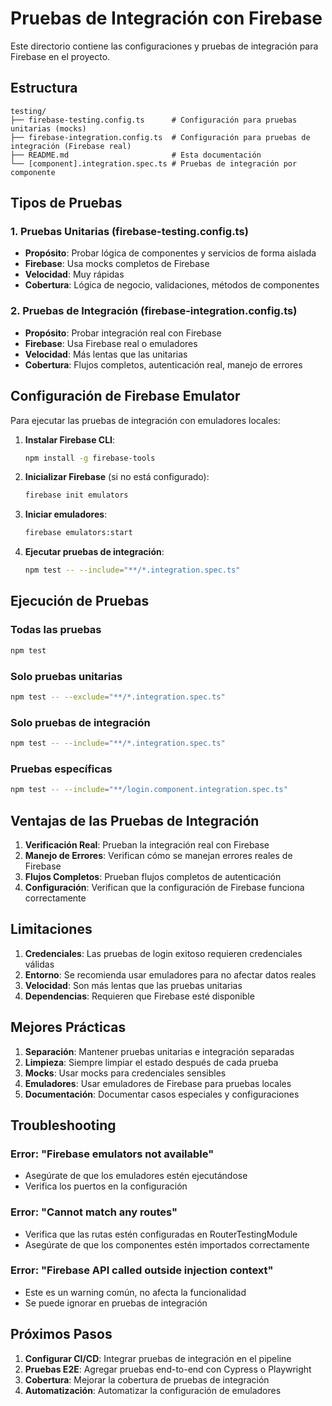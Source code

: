 # Pruebas de Integración con Firebase

Este directorio contiene las configuraciones y pruebas de integración para Firebase en el proyecto.

## Estructura

```
testing/
├── firebase-testing.config.ts      # Configuración para pruebas unitarias (mocks)
├── firebase-integration.config.ts  # Configuración para pruebas de integración (Firebase real)
├── README.md                       # Esta documentación
└── [component].integration.spec.ts # Pruebas de integración por componente
```

## Tipos de Pruebas

### 1. Pruebas Unitarias (firebase-testing.config.ts)

- **Propósito**: Probar lógica de componentes y servicios de forma aislada
- **Firebase**: Usa mocks completos de Firebase
- **Velocidad**: Muy rápidas
- **Cobertura**: Lógica de negocio, validaciones, métodos de componentes

### 2. Pruebas de Integración (firebase-integration.config.ts)

- **Propósito**: Probar integración real con Firebase
- **Firebase**: Usa Firebase real o emuladores
- **Velocidad**: Más lentas que las unitarias
- **Cobertura**: Flujos completos, autenticación real, manejo de errores

## Configuración de Firebase Emulator

Para ejecutar las pruebas de integración con emuladores locales:

1. **Instalar Firebase CLI**:

   ```bash
   npm install -g firebase-tools
   ```

2. **Inicializar Firebase** (si no está configurado):

   ```bash
   firebase init emulators
   ```

3. **Iniciar emuladores**:

   ```bash
   firebase emulators:start
   ```

4. **Ejecutar pruebas de integración**:
   ```bash
   npm test -- --include="**/*.integration.spec.ts"
   ```

## Ejecución de Pruebas

### Todas las pruebas

```bash
npm test
```

### Solo pruebas unitarias

```bash
npm test -- --exclude="**/*.integration.spec.ts"
```

### Solo pruebas de integración

```bash
npm test -- --include="**/*.integration.spec.ts"
```

### Pruebas específicas

```bash
npm test -- --include="**/login.component.integration.spec.ts"
```

## Ventajas de las Pruebas de Integración

1. **Verificación Real**: Prueban la integración real con Firebase
2. **Manejo de Errores**: Verifican cómo se manejan errores reales de Firebase
3. **Flujos Completos**: Prueban flujos completos de autenticación
4. **Configuración**: Verifican que la configuración de Firebase funciona correctamente

## Limitaciones

1. **Credenciales**: Las pruebas de login exitoso requieren credenciales válidas
2. **Entorno**: Se recomienda usar emuladores para no afectar datos reales
3. **Velocidad**: Son más lentas que las pruebas unitarias
4. **Dependencias**: Requieren que Firebase esté disponible

## Mejores Prácticas

1. **Separación**: Mantener pruebas unitarias e integración separadas
2. **Limpieza**: Siempre limpiar el estado después de cada prueba
3. **Mocks**: Usar mocks para credenciales sensibles
4. **Emuladores**: Usar emuladores de Firebase para pruebas locales
5. **Documentación**: Documentar casos especiales y configuraciones

## Troubleshooting

### Error: "Firebase emulators not available"

- Asegúrate de que los emuladores estén ejecutándose
- Verifica los puertos en la configuración

### Error: "Cannot match any routes"

- Verifica que las rutas estén configuradas en RouterTestingModule
- Asegúrate de que los componentes estén importados correctamente

### Error: "Firebase API called outside injection context"

- Este es un warning común, no afecta la funcionalidad
- Se puede ignorar en pruebas de integración

## Próximos Pasos

1. **Configurar CI/CD**: Integrar pruebas de integración en el pipeline
2. **Pruebas E2E**: Agregar pruebas end-to-end con Cypress o Playwright
3. **Cobertura**: Mejorar la cobertura de pruebas de integración
4. **Automatización**: Automatizar la configuración de emuladores
